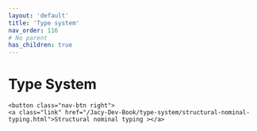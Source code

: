 ```yaml
---
layout: 'default'
title: 'Type system'
nav_order: 116
# No parent
has_children: true
---
```


# Type System
<div class="nav-btn-block">
    
    <button class="nav-btn right">
    <a class="link" href="/Jacy-Dev-Book/type-system/structural-nominal-typing.html">Structural nominal typing ></a>
</button>

</div>
